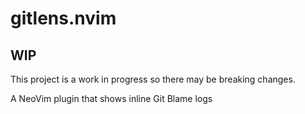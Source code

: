 # gitlens.nvim

## WIP
This project is a work in progress so there may be breaking changes.

A NeoVim plugin that shows inline Git Blame logs
